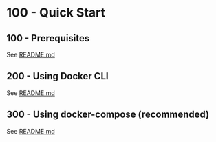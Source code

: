 # 100 - Quick Start

## 100 - Prerequisites
See [README.md](./100/README.md)

## 200 - Using Docker CLI
See [README.md](./200/README.md)

## 300 - Using docker-compose (recommended)
See [README.md](./300/README.md)
